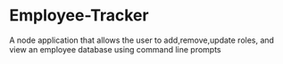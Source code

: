 # Employee-Tracker
A node application that allows the user to add,remove,update roles, and view an employee database using command line prompts